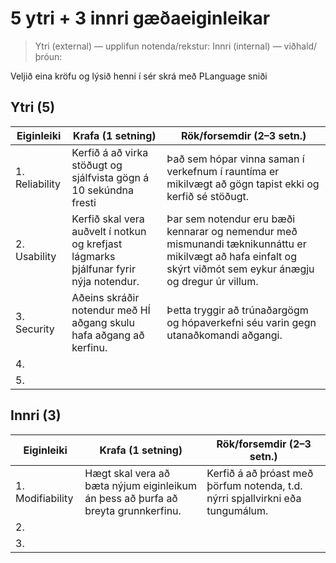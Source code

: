 # 5 ytri + 3 innri gæðaeiginleikar

> Ytri (external) — upplifun notenda/rekstur: 
> Innri (internal) — viðhald/þróun: 

Veljið eina kröfu og lýsið henni í sér skrá með PLanguage sniði 
## Ytri (5)
| Eiginleiki | Krafa (1 setning) | Rök/forsemdir (2–3 setn.) |
|---|---|---|
| 1. Reliability| Kerfið á að virka stöðugt og sjálfvista gögn á 10 sekúndna fresti | Það sem hópar vinna saman í verkefnum í rauntíma er mikilvægt að gögn tapist ekki og kerfið sé stöðugt. |
| 2. Usability | Kerfið skal vera auðvelt í notkun og krefjast lágmarks þjálfunar fyrir nýja notendur. | Þar sem notendur eru bæði kennarar og nemendur með mismunandi tæknikunnáttu er mikilvægt að hafa einfalt og skýrt viðmót sem eykur ánægju og dregur úr villum. |
| 3. Security | Aðeins skráðir notendur með HÍ aðgang skulu hafa aðgang að kerfinu. | Þetta tryggir að trúnaðargögm og hópaverkefni séu varin gegn utanaðkomandi aðgangi. |
| 4. |  |  |
| 5. |  |  |

## Innri (3)
| Eiginleiki | Krafa (1 setning) | Rök/forsemdir (2–3 setn.) |
|---|---|---|
| 1. Modifiability | Hægt skal vera að bæta nýjum eiginleikum án þess að þurfa að breyta grunnkerfinu. | Kerfið á að þróast með þörfum notenda, t.d. nýrri spjallvirkni eða tungumálum. |
| 2. |  |  |
| 3. |  |  |
